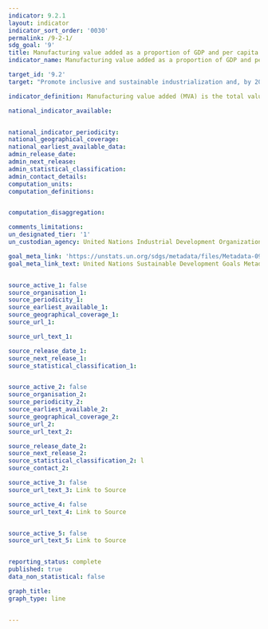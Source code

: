 ```yaml
---
indicator: 9.2.1
layout: indicator
indicator_sort_order: '0030'
permalink: /9-2-1/
sdg_goal: '9'
title: Manufacturing value added as a proportion of GDP and per capita
indicator_name: Manufacturing value added as a proportion of GDP and per capita

target_id: '9.2'
target: "Promote inclusive and sustainable industrialization and, by 2030, significantly raise industry\u2019s share of employment and gross domestic product, in line\ with national circumstances, and double its share in least developed countries"

indicator_definition: Manufacturing value added (MVA) is the total value of goods and services net of intermediate consumption. It is generally compiled as the sum of the value added of all manufacturing activity units in operation in the reference period. It can be presented in percentage to gross domestic product (GDP) as well as per capita for any reference year. MVA growth rates are given at constant prices (in Chained Volume Measures [CVM]).

national_indicator_available:


national_indicator_periodicity:
national_geographical_coverage:
national_earliest_available_data:
admin_release_date:
admin_next_release:
admin_statistical_classification:
admin_contact_details:
computation_units:
computation_definitions:


computation_disaggregation:

comments_limitations:
un_designated_tier: '1'
un_custodian_agency: United Nations Industrial Development Organization (UNIDO)

goal_meta_link: 'https://unstats.un.org/sdgs/metadata/files/Metadata-09-02-01.pdf '
goal_meta_link_text: United Nations Sustainable Development Goals Metadata (pdf 894kB)


source_active_1: false
source_organisation_1:
source_periodicity_1:
source_earliest_available_1:
source_geographical_coverage_1:
source_url_1:

source_url_text_1:

source_release_date_1:
source_next_release_1:
source_statistical_classification_1:


source_active_2: false
source_organisation_2:
source_periodicity_2:
source_earliest_available_2:
source_geographical_coverage_2:
source_url_2:
source_url_text_2:

source_release_date_2:
source_next_release_2:
source_statistical_classification_2: l
source_contact_2:

source_active_3: false
source_url_text_3: Link to Source

source_active_4: false
source_url_text_4: Link to Source


source_active_5: false
source_url_text_5: Link to Source


reporting_status: complete
published: true
data_non_statistical: false

graph_title:
graph_type: line


---
```


